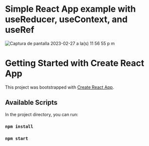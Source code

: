 # Simple React App example with useReducer, useContext, and useRef

![Captura de pantalla 2023-02-27 a la(s) 11 56 55 p  m](https://user-images.githubusercontent.com/3886811/221749927-a56dc778-2bdd-4ea0-bc6b-127c2e723f92.png)

# Getting Started with Create React App

This project was bootstrapped with [Create React App](https://github.com/facebook/create-react-app).

## Available Scripts

In the project directory, you can run:
### `npm install`

### `npm start`
